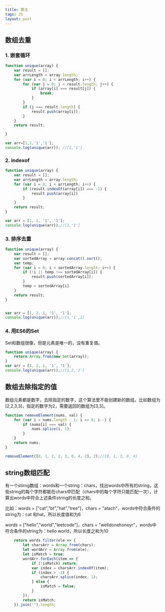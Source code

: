 ```yaml
---
title: 算法
tags: JS
layout: post
---
```


## 数组去重
### 1. 嵌套循环
```js
function unique(array) {
    var result = [];
    var arrLength = array.length;
    for (var i = 0; i < arrLength; i++) {
        for (var j = 0; j < result.length; j++) {
            if (array[i] === result[j]) {
                break;
            }
        }
        if (j === result.length) {
            result.push(array[i]);
        }
    }
    return result;

}

var arr=[1,1,'1','1'];
console.log(unique(arr)); //[1,'1']
```

### 2. indexof
```js
function unique(array) {
    var result = [];
    var arrLength = array.length;
    for (var i = 0; i < arrLength; i++) {
        if (result.indexOf(array[i]) === -1) {
            result.push(array[i])
        }
    }
    return result;
}

var arr = [1, 1, '1', '1'];
console.log(unique(arr));//[1,'1']

```
### 3. 排序去重
```js
function unique(array) {
    var result = [];
    var sortedArray = array.concat().sort();
    var temp;
    for (var i = 0; i < sortedArray.length; i++) {
        if (!i || temp !== sortedArray[i]) {
            result.push(sortedArray[i]);
        }
        temp = sortedArray[i]
    }
    return result;
}


var arr = [1, 2, 1, '1', '1'];
console.log(unique(arr));//[1,'1',2]
```

### 4. 用ES6的Set
Set和数组很像，但是元素是唯一的，没有重复值。
```js
function unique(array) {
    return Array.from(new Set(array));
}
var arr = [1, 2, 1, '1', '1'];
console.log(unique(arr));//[1,2,'1']
```

## 数组去除指定的值
数组元素都是数字，去除指定的数字，这个算法里不能创建新的数组。比如数组为[2,2,3,3]，指定的数字为2，需要返回的数组为[3,3]。

```js
function removeElement(nums, val) {
    for (var i = nums.length - 1; i >= 0; i--) {
        if (nums[i] === val) {
            nums.splice(i, 1);
        }
    }
    return nums;
}

removeElement([0, 1, 2, 2, 3, 0, 4, 2], 2);//[0, 1, 3, 0, 4]
```

## string数组匹配
有一个stirng数组：words和一个string：chars，找出words中所有的string，这些string的每个字符都能在chars中匹配（chars中的每个字符只能匹配一次），计算出words中符合上述条件string的长度之和。


比如：words = ["cat","bt","hat","tree"]，chars = "atach"，words中符合条件的string为：cat 和hat，所以长度值和为6


 words = ["hello","world","leetcode"]，chars = "welldonehoneyr"，words中符合条件的string为：hello world，所以长度之和为10

```js
    return words.filter(ele => {
        let charsArr = Array.from(chars);
        let wordArr = Array.from(ele);
        let isMatch = true;
        wordArr.forEach(item => {
            if (!isMatch) return;
            var index = charsArr.indexOf(item);
            if (index > -1) {
                charsArr.splice(index, 1);
            } else {
                isMatch = false;
            }
        });
        return isMatch;
    }).join('').length;
```